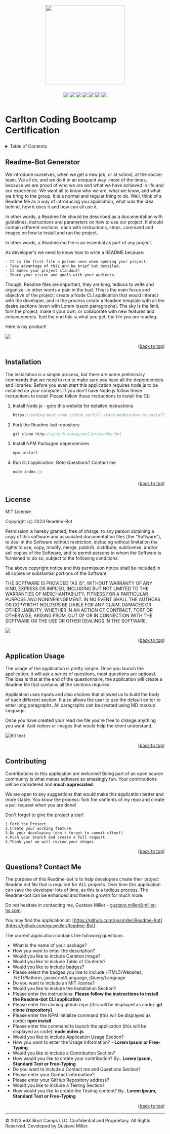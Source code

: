<a id="readme-top" name="readme-top"></a>

<p align="center"><img src="./assets/images/carleton-u-logo.jpg" height="250"></p>

<p align="center" style="margin-top:25px; margin-bottom:50px;">
	<a><img src="https://img.shields.io/static/v1.svg?label=HTML5&message=Websites&color=red"/></a>
	<a><img src="https://img.shields.io/static/v1.svg?label=.NET&message=Platform&color=red"/></a>
	<a><img src="https://img.shields.io/static/v1.svg?label=javascript&message=Language&color=cyan"/></a>
	<a><img src="https://img.shields.io/static/v1.svg?label=jQuery&message=Language&color=yellow"/></a>
	<a><img src="https://img.shields.io/static/v1.svg?label=nodejs&message=Server&color=red"/></a>
	<a><img src="https://img.shields.io/static/v1.svg?label=Bootstrap&message=Styling&color=green"/></a>
	<a><img src="https://img.shields.io/static/v1.svg?label=License&message=MIT&color=yellow"/></a>
</p>

# Carlton Coding Bootcamp Certification

<details style="margin-bottom: 25px; margin-top: 25px;">
	<summary>Table of Contents</summary>
	<ol>
		<li><a href="#Description">Project Description</a></li>
		<li><a href="#installation">Installation</a></li>
		<li><a href="#license">License</a></li>
		<li><a href="#usage">Application Usage</a></li>
		<li><a href="#contribution">Contributions</a></li>
		<li><a href="#contactme">Questions? Contact Me!</a></li>
	</ol>
</details>
<div id="Description" style="margin-top: 25px;">

## Readme-Bot Generator

We introduce ourselves, when we get a new job, or at school, at the soccer team. We all do, and we do it in an eloquent way -most of the times, because we are proud of who we are and what we have achieved in life and our experience. We want all to know who we are, what we know, and what we bring to the group. It is a normal and regular thing to do. Well, think of a Readme file as a way of introducing you application, what was the idea behind, how it does it and how can all use it.

In other words, a Readme file should be described as a documentation with guidelines, instructions and parameters on how to use our project. It should contain different sections, each with instructions, steps, command and images on how to install and run the project.

In other words, a Readme.md file is an essential as part of any project. 

As developer's we need to know how to write a README because:

    - It is the first file a person sees when opening your project.
	- Take advantage of this and be brief but detailed.
    - It makes your project standout! 
    - Share your vision and goals with your audience.

Though, Readme files are important, they are long, tedious to write and organize -in other words a pain in the bud. This is the main focus and objective of the project; create a Node CLI application that would interact with the developer, and in the process create a Readme template with all the desire sections (even with Lorem Ipsum parragraphs). The sky is the limit, fork the project, make it your own, or collaborate with new features and enhancements. End the end this is what you get; the file you are reading.

Here is my product!

<div style="margin-top: 15px;">
	<img src="./assets/images/node001.png">
</div>
</div>

<p align="right">(<a href="#readme-top">back to top</a>)</p>

<div id="installation" style="margin-bottom: 20px;margin-top: 20px;">

## Installation

The installation is a simple process, but there are some preliminary commands that we need to run to make sure you have all the dependencies and libraries. Before you even start this application requires node.js to be installed on your computer. If you don’t have Node.js follow these instructions to install
Please follow these instructions to install the CLI 

1. Install Node.js - goto this website for detailed instructions
	```js
	https://coding-boot-camp.github.io/full-stack/nodejs/how-to-install-nodejs
	```
2. Fork the Readme-bot repository
	```js
	git clone http://github.com/gusmiller/readme-bot
	```
2. Install NPM Packaged dependencies
	```js
	npm install
	```
3. Run CLI application. Goto Questions? Contact me
	```js
	node index.js
	```
</div>

<p align="right">(<a href="#readme-top">back to top</a>)</p>

<div id="license" style="margin-top: 25px;">

## License

MIT License

Copyright (c) 2023 Readme-Bot

Permission is hereby granted, free of charge, to any person obtaining a copy of this software and associated documentation files (the "Software"), to deal in the Software without restriction, including without limitation the rights to use, copy, modify, merge, publish, distribute, sublicense, and/or sell copies of the Software, and to permit persons to whom the Software is furnished to do so, subject to the following conditions:

The above copyright notice and this permission notice shall be included in all copies or substantial portions of the Software.

THE SOFTWARE IS PROVIDED "AS IS", WITHOUT WARRANTY OF ANY KIND, EXPRESS OR IMPLIED, INCLUDING BUT NOT LIMITED TO THE WARRANTIES OF MERCHANTABILITY, FITNESS FOR A PARTICULAR PURPOSE AND NONINFRINGEMENT. IN NO EVENT SHALL THE AUTHORS OR COPYRIGHT HOLDERS BE LIABLE FOR ANY CLAIM, DAMAGES OR OTHER LIABILITY, WHETHER IN AN ACTION OF CONTRACT, TORT OR OTHERWISE, ARISING FROM, OUT OF OR IN CONNECTION WITH THE SOFTWARE OR THE USE OR OTHER DEALINGS IN THE SOFTWARE.

<a><img src="https://img.shields.io/static/v1.svg?label=License&message=MIT&color=yellow"/></a>

<p align="right">(<a href="#readme-top">back to top</a>)</p>

</div>

<div id="usage" style="margin-top: 25px;">

## Application Usage

The usage of the application is pretty simple. Once you launch the application, it will ask a series of questions, most questions are optional. The idea is that at the end of the questionnaire, the application will create a Readme file that contains all the sections required.

Application uses inputs and also choices that allowed us to build the body of each different section. It also allows the user to use the default editor to enter long paragraphs. All paragraphs can be created using MD markup language.

Once you have created your read me file you're free to change anything you want. Add videos or images that would help the client understand.

![Alt text](./assets/images/node002.gif)

<p align="right">(<a href="#readme-top">back to top</a>)</p>

</div>

<div id="contribution" style="margin-top: 25px;">

## Contributing 

Contributions to this application are welcome! Being part of an open source community is what makes software so amazingly fun. Your contributions will be considered and **much appreciated**.

We are open to any suggestions that would make this application better and more stable. You know the process: fork the contents of my repo and create a pull request when you are done!

Don't forget to give the project a star!

	1.Fork the Project
	2.Create your working feature.
	3.Do your developing (don't forget to commit often!)
	4.Push your branch and create a Pull request.
	5.Thank you! we will review your chnges.

<p align="right">(<a href="#readme-top">back to top</a>)</p>

</div>

<div id="contactme" style="margin-top: 25px;">

## Questions? Contact Me 

The purpose of this Readme-bot is to help developers create their project Readme.md file that is required for ALL projects. Over time this application can save the developer lots of time, as this is a tedious process. The Readme-bot can be enhanced and there is growth for much more.

Do not hesitate in contacting me, Gustavo Miller - gustavo.miller@miller-hs.com.

You may find the application at: [https://github.com/gusmiller/Readme-Bot](https://github.com/gusmiller/Readme-Bot)

The current application contains the following questions:

- What is the name of your package?
- How you want to enter the description?
- Would you like to include Carleton image?
- Would you like to include Table of Contents?
- Would you like to include badges?
- Please select the badges you like to include HTML5/Websites, .NET/Platform, javascript/Language, jQuery/Language
- Do you want to include an MIT license?
- Would you like to include the Installation Section?
- Please enter the instructions: **Please follow the instructions to install the Readme-bot CLI application**
- Please enter the cloning github repo (this will be displayed as code): **git clone {repository}**
- Please enter the NPM initialize command (this will be displayed as code): **npm install**
- Please enter the command to launch the application (this will be displayed as code): **node index.js**
- Would you like to include Application Usage Section?
- How you want to enter the Usage Information? - **Lorem Ipsum or Free-Typing**
- Would you like to include a Contribution Section?
- How would you like to create your contribution? By.. **Lorem Ipsum, Standard Text or Free-Typing**
- Do you want to include a Contact me and Questions Section?
- Please enter your Contact information?
- Please enter your GitHub Repository address?
- Would you like to include a Testing Section?
- How would you like to create the Testing content? By.. **Lorem Ipsum, Standard Text or Free-Typing**

<p align="right">(<a href="#readme-top">back to top</a>)</p>

</div>

---
© 2023 edX Boot Camps LLC. Confidential and Proprietary. All Rights Reserved. Developed by Gustavo Miller.